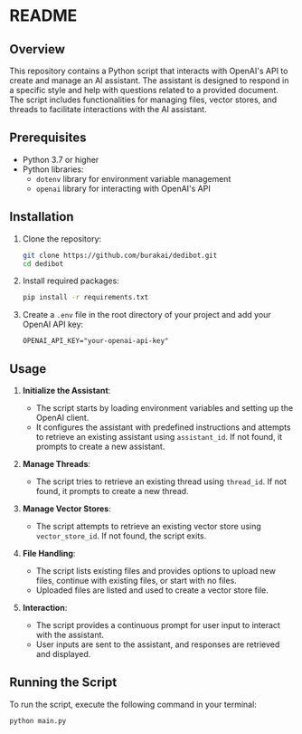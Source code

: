 # README

## Overview

This repository contains a Python script that interacts with OpenAI's API to create and manage an AI assistant. The assistant is designed to respond in a specific style and help with questions related to a provided document. The script includes functionalities for managing files, vector stores, and threads to facilitate interactions with the AI assistant.

## Prerequisites

- Python 3.7 or higher
- Python libraries:
    - `dotenv` library for environment variable management
    - `openai` library for interacting with OpenAI's API

## Installation

1. Clone the repository:
    ```sh
    git clone https://github.com/burakai/dedibot.git
    cd dedibot
    ```

2. Install required packages:
    ```sh
    pip install -r requirements.txt
    ```

3. Create a `.env` file in the root directory of your project and add your OpenAI API key:
    ```
    OPENAI_API_KEY="your-openai-api-key"
    ```

## Usage

1. **Initialize the Assistant**:
    - The script starts by loading environment variables and setting up the OpenAI client.
    - It configures the assistant with predefined instructions and attempts to retrieve an existing assistant using `assistant_id`. If not found, it prompts to create a new assistant.

2. **Manage Threads**:
    - The script tries to retrieve an existing thread using `thread_id`. If not found, it prompts to create a new thread.

3. **Manage Vector Stores**:
    - The script attempts to retrieve an existing vector store using `vector_store_id`. If not found, the script exits.

4. **File Handling**:
    - The script lists existing files and provides options to upload new files, continue with existing files, or start with no files.
    - Uploaded files are listed and used to create a vector store file.

5. **Interaction**:
    - The script provides a continuous prompt for user input to interact with the assistant.
    - User inputs are sent to the assistant, and responses are retrieved and displayed.

## Running the Script

To run the script, execute the following command in your terminal:

```sh
python main.py
